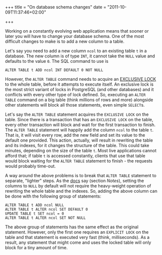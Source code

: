 +++
title = "On database schema changes"
date = "2011-10-09T11:37:46+02:00"

+++

Working on a constantly evolving web application means that sooner or later you will have to change your database schema. One of the most difficult changes to make is to add a new column to a table.

Let's say you need to add a new column ``ncol`` to an existing table ``t`` in a database. The new column is of type ``INT``, it cannot take the ``NULL`` value and defaults to the value ``0``. The SQL command to use is

    ALTER TABLE t ADD ncol INT DEFAULT 0 NOT NULL

However, the ``ALTER TABLE`` command needs to acquire an [EXCLUSIVE LOCK](http://www.postgresql.org/docs/9.1/static/explicit-locking.html) to the whole table, before it attempts to execute itself. An exclusive lock is the most strict variant of locks in PostgreSQL (and other databases) and it conflicts with every other type of lock defined. So, executing an ``ALTER TABLE`` command on a big table (think millions of rows and more) alongside other statements will block all those statements, even simple ``SELECT``s.

Let's say the ``ALTER TABLE`` statement acquires the ``EXCLUSIVE LOCK`` on the table. Since there is a transaction that has an ``EXCLUSIVE LOCK`` on the table, every other transaction will block and wait for the first transaction to finish. The ``ALTER TABLE`` statement will happily add the column ``ncol`` to the table `t`. That is, it will visit every row, add the new field and set its value to the default one provided.  This action, actually, will result in rewriting the table and its indexes, for it changes the structure of the table. This could take minutes, depending on the size of the table ``t``. Most live applications cannot afford that; if table ``t`` is accessed constantly, clients that use that table would block waiting for the ``ALTER TABLE`` statement to finish - the requests would probably time-out.

A way around the above problems is to break that ``ALTER TABLE`` statement to separate, "lighter" steps. As the [docs](http://www.postgresql.org/docs/9.1/static/sql-altertable.html) say (section *Notes*), setting the columns to ``NULL`` by default will not require the heavy-weight operation of rewriting the whole table and the indexes. So, adding the above column can be done with the following group of statements:

    ALTER TABLE t ADD ncol NULL
    ALTER TABLE t ALTER ncol SET DEFAULT 0
    UPDATE TABLE t SET ncol = 0
    ALTER TABLE t ALTER ncol SET NOT NULL

The above group of statements has the same effect as the original statement. However, only the first one requires an ``EXPLICIT LOCK`` on the table and that statement is executed very fast (think, milliseconds). As a result, any statement that might come and uses the locked table will only block for a tiny amount of time.
